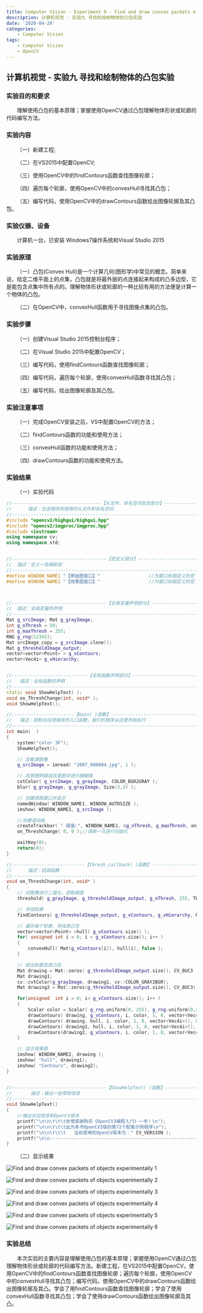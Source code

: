 ```yaml
---
title: Computer Vision - Experiment 9 - Find and draw convex packets of objects experimentally
description: 计算机视觉 - 实验九 寻找和绘制物体的凸包实验
date: '2020-04-20'
categories:
    - Computer Vision
tags:
    - Computer Vision
    - OpenCV
---
```


## 计算机视觉 - 实验九 寻找和绘制物体的凸包实验

### 实验目的和要求

&emsp;&emsp;理解使用凸包的基本原理；掌握使用OpenCV通过凸包理解物体形状或轮廊的代码编写方法。

### 实验内容

&emsp;&emsp;（一）新建工程;

&emsp;&emsp;（二）在VS2015中配置OpenCV;

&emsp;&emsp;（三）使用OpenCV中的findContours函数查找图像轮廓；

&emsp;&emsp;（四）遍历每个轮廓，使用OpenCV中的convexHull寻找其凸包；

&emsp;&emsp;（五）编写代码，使用OpenCV中的drawContours函数绘出图像轮廓及其凸包。

### 实验仪器、设备

&emsp;&emsp;计算机一台，已安装 Windows7操作系统和Visual Studio 2015

### 实验原理

&emsp;&emsp;（一）凸包(Convex Hull)是一个计算几何(图形学)中常见的概念。简单来说，给定二维平面上的点集，凸包就是将最外层的点连接起来构成的凸多边型，它是能包含点集中所有点的。理解物体形状或轮廊的一种比较有用的方法便是计算一个物体的凸包。

&emsp;&emsp;（二）在OpenCV中，convexHull函数用于寻找图像点集的凸包。

### 实验步骤

&emsp;&emsp;（一）创建Visual Studio 2015控制台程序；

&emsp;&emsp;（二）在Visual Studio 2015中配置OpenCV；

&emsp;&emsp;（三）编写代码，使用findContours函数查找图像轮廓；

&emsp;&emsp;（四）编写代码，遍历每个轮廓，使用convexHull函数寻找其凸包；

&emsp;&emsp;（五）编写代码，绘出图像轮廓及其凸包。

### 实验注意事项

&emsp;&emsp;（一）完成OpenCV安装之后，VS中配置OpenCV的方法；

&emsp;&emsp;（二）findContours函数的功能和使用方法；

&emsp;&emsp;（三）convexHull函数的功能和使用方法；

&emsp;&emsp;（四）drawContours函数的功能和使用方法。

### 实验结果

&emsp;&emsp;（一）实验代码

```cpp
//---------------------------------【头文件、命名空间包含部分】---------------------------
//		描述：包含程序所使用的头文件和命名空间
//-------------------------------------------------------------------------------------
#include "opencv2/highgui/highgui.hpp"
#include "opencv2/imgproc/imgproc.hpp"
#include <iostream>
using namespace cv;
using namespace std;


//-----------------------------------【宏定义部分】----------------------------------
//  描述：定义一些辅助宏 
//-------------------------------------------------------------------------------------
#define WINDOW_NAME1 "【原始图窗口】"					//为窗口标题定义的宏 
#define WINDOW_NAME2 "【效果图窗口】"					//为窗口标题定义的宏 



//-----------------------------------【全局变量声明部分】-------------------------------
//  描述：全局变量的声明
//------------------------------------------------------------------------------------
Mat g_srcImage; Mat g_grayImage;
int g_nThresh = 50;
int g_maxThresh = 255;
RNG g_rng(12345);
Mat srcImage_copy = g_srcImage.clone();
Mat g_thresholdImage_output;
vector<vector<Point> > g_vContours;
vector<Vec4i> g_vHierarchy;


//----------------------------【全局函数声明部分】--------------------------------------
//   描述：全局函数的声明
//-------------------------------------------------------------------------------------
static void ShowHelpText( );
void on_ThreshChange(int, void* );
void ShowHelpText();

//-----------------------【main( )函数】------------------------------------------
//   描述：控制台应用程序的入口函数，我们的程序从这里开始执行
//------------------------------------------------------------------------------------
int main(  )
{
	system("color 3F");
	ShowHelpText();

	// 加载源图像
	g_srcImage = imread( "2007_000804.jpg", 1 );

	// 将原图转换成灰度图并进行模糊降
	cvtColor( g_srcImage, g_grayImage, COLOR_BGR2GRAY );
	blur( g_grayImage, g_grayImage, Size(3,3) );

	// 创建原图窗口并显示
	namedWindow( WINDOW_NAME1, WINDOW_AUTOSIZE );
	imshow( WINDOW_NAME1, g_srcImage );

	//创建滚动条
	createTrackbar( " 阈值:", WINDOW_NAME1, &g_nThresh, g_maxThresh, on_ThreshChange );
	on_ThreshChange( 0, 0 );//调用一次进行初始化

	waitKey(0);
	return(0);
}

//---------------------------【thresh_callback( )函数】----------------------------------
//      描述：回调函数
//-------------------------------------------------------------------------------------
void on_ThreshChange(int, void* )
{
	// 对图像进行二值化，控制阈值
	threshold( g_grayImage, g_thresholdImage_output, g_nThresh, 255, THRESH_BINARY );

	// 寻找轮廓
	findContours( g_thresholdImage_output, g_vContours, g_vHierarchy, RETR_TREE, CHAIN_APPROX_SIMPLE, Point(0, 0) );

	// 遍历每个轮廓，寻找其凸包
	vector<vector<Point> >hull( g_vContours.size() );
	for( unsigned int i = 0; i < g_vContours.size(); i++ )
	{  
		convexHull( Mat(g_vContours[i]), hull[i], false );
	}

	// 绘出轮廓及其凸包
	Mat drawing = Mat::zeros( g_thresholdImage_output.size(), CV_8UC3 );
	Mat drawing1;
	cv::cvtColor(g_grayImage, drawing1, cv::COLOR_GRAY2BGR);
	Mat drawing2 = Mat::zeros(g_thresholdImage_output.size(), CV_8UC3);

	for(unsigned  int i = 0; i< g_vContours.size(); i++ )
	{
		Scalar color = Scalar( g_rng.uniform(0, 255), g_rng.uniform(0,255), g_rng.uniform(0,255) );
		drawContours( drawing, g_vContours, i, color, 1, 8, vector<Vec4i>(), 0, Point() );
		drawContours( drawing, hull, i, color, 1, 8, vector<Vec4i>(), 0, Point() );
		drawContours( drawing1, hull, i, color, 1, 8, vector<Vec4i>(), 0, Point() );
		drawContours(drawing2, g_vContours, i, color, 1, 8, vector<Vec4i>(), 0, Point() );
	}

	// 显示效果图
	imshow( WINDOW_NAME2, drawing );
	imshow( "hull", drawing1);
	imshow( "Contours", drawing2);
}


//-----------------------------------【ShowHelpText( )函数】-----------------------------
//		 描述：输出一些帮助信息
//-------------------------------------------------------------------------------------
void ShowHelpText()
{
	//输出欢迎信息和OpenCV版本
	printf("\n\n\t\t\t非常感谢购买《OpenCV3编程入门》一书！\n");
	printf("\n\n\t\t\t此为本书OpenCV3版的第72个配套示例程序\n");
	printf("\n\n\t\t\t   当前使用的OpenCV版本为：" CV_VERSION );
	printf("\n\n------------------------------------------------------------------\n");
}
```

&emsp;&emsp;（二）显示结果

![Find and draw convex packets of objects experimentally 1](https://raw.githubusercontent.com/JavenJin/blog-image/master/content/post/Campus%20Projects/Computer%20Vision/Experiment%2009%20Find%20and%20draw%20convex%20packets%20of%20objects%20experimentally/find-and-draw-convex-packets-of-objects-experimentally1.png)

![Find and draw convex packets of objects experimentally 2](https://raw.githubusercontent.com/JavenJin/blog-image/master/content/post/Campus%20Projects/Computer%20Vision/Experiment%2009%20Find%20and%20draw%20convex%20packets%20of%20objects%20experimentally/find-and-draw-convex-packets-of-objects-experimentally2.png)

![Find and draw convex packets of objects experimentally 3](https://raw.githubusercontent.com/JavenJin/blog-image/master/content/post/Campus%20Projects/Computer%20Vision/Experiment%2009%20Find%20and%20draw%20convex%20packets%20of%20objects%20experimentally/find-and-draw-convex-packets-of-objects-experimentally3.png)

![Find and draw convex packets of objects experimentally 4](https://raw.githubusercontent.com/JavenJin/blog-image/master/content/post/Campus%20Projects/Computer%20Vision/Experiment%2009%20Find%20and%20draw%20convex%20packets%20of%20objects%20experimentally/find-and-draw-convex-packets-of-objects-experimentally4.png)

![Find and draw convex packets of objects experimentally 5](https://raw.githubusercontent.com/JavenJin/blog-image/master/content/post/Campus%20Projects/Computer%20Vision/Experiment%2009%20Find%20and%20draw%20convex%20packets%20of%20objects%20experimentally/find-and-draw-convex-packets-of-objects-experimentally5.png)

![Find and draw convex packets of objects experimentally 6](https://raw.githubusercontent.com/JavenJin/blog-image/master/content/post/Campus%20Projects/Computer%20Vision/Experiment%2009%20Find%20and%20draw%20convex%20packets%20of%20objects%20experimentally/find-and-draw-convex-packets-of-objects-experimentally6.png)

### 实验总结

&emsp;&emsp;本次实验的主要内容是理解使用凸包的基本原理；掌握使用OpenCV通过凸包理解物体形状或轮廊的代码编写方法。新建工程，在VS2015中配置OpenCV，使用OpenCV中的findContours函数查找图像轮廓；遍历每个轮廓，使用OpenCV中的convexHull寻找其凸包；编写代码，使用OpenCV中的drawContours函数绘出图像轮廓及其凸。学会了用findContours函数查找图像轮廓；学会了使用convexHull函数寻找其凸包；学会了使用drawContours函数绘出图像轮廓及其凸。
